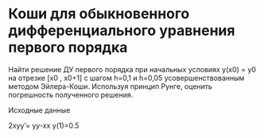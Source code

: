 # Коши для обыкновенного дифференциального уравнения первого порядка

Найти решение ДУ первого порядка при начальных условиях у(х0) = у0  на отрезке [x0 , x0+1] с шагом h=0,1 и h=0,05 усовершенствованным методом Эйлера-Коши. Используя принцип Рунге, оценить погрешность полученного решения.

Исходные данные 

2xyy’= y*y-x*x    y(1)=0.5
